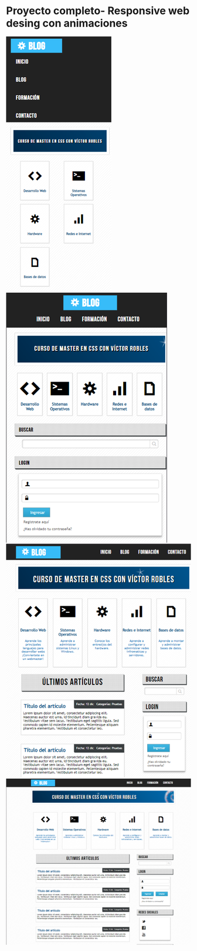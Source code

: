 <h1>Proyecto completo- Responsive web desing con animaciones</h1>
<img src="public/screen1.png">
<img src="public/screen2.png">
<img src="public/screen3.png">
<img src="public/screen4.png">